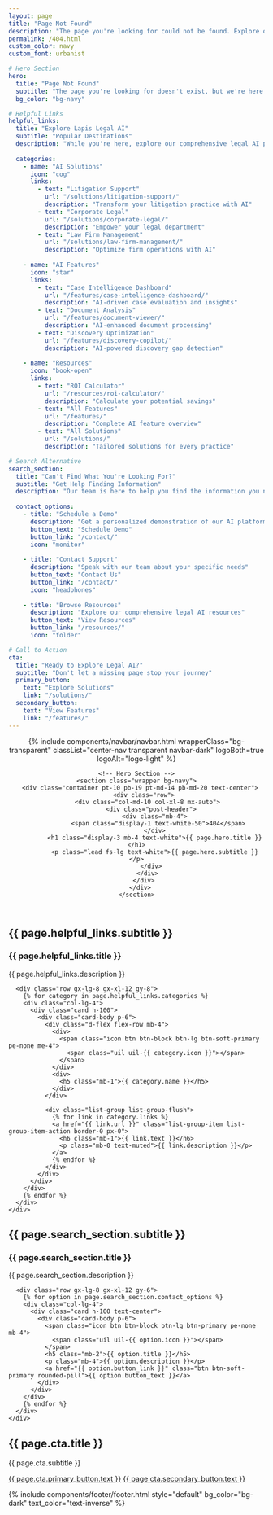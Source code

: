 ```yaml
---
layout: page
title: "Page Not Found"
description: "The page you're looking for could not be found. Explore our legal AI solutions and features instead."
permalink: /404.html
custom_color: navy
custom_font: urbanist

# Hero Section
hero:
  title: "Page Not Found"
  subtitle: "The page you're looking for doesn't exist, but we're here to help you find what you need."
  bg_color: "bg-navy"

# Helpful Links
helpful_links:
  title: "Explore Lapis Legal AI"
  subtitle: "Popular Destinations"
  description: "While you're here, explore our comprehensive legal AI platform and discover how we can transform your practice."
  
  categories:
    - name: "AI Solutions"
      icon: "cog"
      links:
        - text: "Litigation Support"
          url: "/solutions/litigation-support/"
          description: "Transform your litigation practice with AI"
        - text: "Corporate Legal"
          url: "/solutions/corporate-legal/"
          description: "Empower your legal department"
        - text: "Law Firm Management"
          url: "/solutions/law-firm-management/"
          description: "Optimize firm operations with AI"
    
    - name: "AI Features"
      icon: "star"
      links:
        - text: "Case Intelligence Dashboard"
          url: "/features/case-intelligence-dashboard/"
          description: "AI-driven case evaluation and insights"
        - text: "Document Analysis"
          url: "/features/document-viewer/"
          description: "AI-enhanced document processing"
        - text: "Discovery Optimization"
          url: "/features/discovery-copilot/"
          description: "AI-powered discovery gap detection"
    
    - name: "Resources"
      icon: "book-open"
      links:
        - text: "ROI Calculator"
          url: "/resources/roi-calculator/"
          description: "Calculate your potential savings"
        - text: "All Features"
          url: "/features/"
          description: "Complete AI feature overview"
        - text: "All Solutions"
          url: "/solutions/"
          description: "Tailored solutions for every practice"

# Search Alternative
search_section:
  title: "Can't Find What You're Looking For?"
  subtitle: "Get Help Finding Information"
  description: "Our team is here to help you find the information you need about legal AI solutions."
  
  contact_options:
    - title: "Schedule a Demo"
      description: "Get a personalized demonstration of our AI platform"
      button_text: "Schedule Demo"
      button_link: "/contact/"
      icon: "monitor"
    
    - title: "Contact Support"
      description: "Speak with our team about your specific needs"
      button_text: "Contact Us"
      button_link: "/contact/"
      icon: "headphones"
    
    - title: "Browse Resources"
      description: "Explore our comprehensive legal AI resources"
      button_text: "View Resources"
      button_link: "/resources/"
      icon: "folder"

# Call to Action
cta:
  title: "Ready to Explore Legal AI?"
  subtitle: "Don't let a missing page stop your journey"
  primary_button:
    text: "Explore Solutions"
    link: "/solutions/"
  secondary_button:
    text: "View Features"
    link: "/features/"
---
```


<div class="content-wrapper">
  <!-- Header -->
  <header class="wrapper bg-navy">
    {% include components/navbar/navbar.html 
        wrapperClass="bg-transparent"
        classList="center-nav transparent navbar-dark"
        logoBoth=true
        logoAlt="logo-light"
    %}
    
    <!-- Hero Section -->
    <section class="wrapper bg-navy">
      <div class="container pt-10 pb-19 pt-md-14 pb-md-20 text-center">
        <div class="row">
          <div class="col-md-10 col-xl-8 mx-auto">
            <div class="post-header">
              <div class="mb-4">
                <span class="display-1 text-white-50">404</span>
              </div>
              <h1 class="display-3 mb-4 text-white">{{ page.hero.title }}</h1>
              <p class="lead fs-lg text-white">{{ page.hero.subtitle }}</p>
            </div>
          </div>
        </div>
      </div>
    </section>
  </header>

  <!-- Helpful Links Section -->
  <section class="wrapper bg-light">
    <div class="container py-14 py-md-16">
      <div class="row">
        <div class="col-lg-10 mx-auto text-center">
          <h2 class="fs-15 text-uppercase text-primary mb-3">{{ page.helpful_links.subtitle }}</h2>
          <h3 class="display-4 mb-10 px-xxl-15">{{ page.helpful_links.title }}</h3>
          <p class="lead fs-lg mb-10 px-xxl-10">{{ page.helpful_links.description }}</p>
        </div>
      </div>
      
      <div class="row gx-lg-8 gx-xl-12 gy-8">
        {% for category in page.helpful_links.categories %}
        <div class="col-lg-4">
          <div class="card h-100">
            <div class="card-body p-6">
              <div class="d-flex flex-row mb-4">
                <div>
                  <span class="icon btn btn-block btn-lg btn-soft-primary pe-none me-4">
                    <span class="uil uil-{{ category.icon }}"></span>
                  </span>
                </div>
                <div>
                  <h5 class="mb-1">{{ category.name }}</h5>
                </div>
              </div>
              
              <div class="list-group list-group-flush">
                {% for link in category.links %}
                <a href="{{ link.url }}" class="list-group-item list-group-item-action border-0 px-0">
                  <h6 class="mb-1">{{ link.text }}</h6>
                  <p class="mb-0 text-muted">{{ link.description }}</p>
                </a>
                {% endfor %}
              </div>
            </div>
          </div>
        </div>
        {% endfor %}
      </div>
    </div>
  </section>

  <!-- Search Alternative Section -->
  <section class="wrapper bg-gray">
    <div class="container py-14 py-md-16">
      <div class="row">
        <div class="col-lg-10 mx-auto text-center">
          <h2 class="fs-15 text-uppercase text-primary mb-3">{{ page.search_section.subtitle }}</h2>
          <h3 class="display-4 mb-6 px-xxl-15">{{ page.search_section.title }}</h3>
          <p class="lead fs-lg mb-10 px-xxl-10">{{ page.search_section.description }}</p>
        </div>
      </div>
      
      <div class="row gx-lg-8 gx-xl-12 gy-6">
        {% for option in page.search_section.contact_options %}
        <div class="col-lg-4">
          <div class="card h-100 text-center">
            <div class="card-body p-6">
              <span class="icon btn btn-block btn-lg btn-primary pe-none mb-4">
                <span class="uil uil-{{ option.icon }}"></span>
              </span>
              <h5 class="mb-2">{{ option.title }}</h5>
              <p class="mb-4">{{ option.description }}</p>
              <a href="{{ option.button_link }}" class="btn btn-soft-primary rounded-pill">{{ option.button_text }}</a>
            </div>
          </div>
        </div>
        {% endfor %}
      </div>
    </div>
  </section>

  <!-- Call to Action -->
  <section class="wrapper bg-primary text-white">
    <div class="container py-14 py-md-16">
      <div class="row">
        <div class="col-lg-10 mx-auto text-center">
          <h2 class="display-4 mb-3 text-white">{{ page.cta.title }}</h2>
          <p class="lead fs-lg mb-6 text-white">{{ page.cta.subtitle }}</p>
          <div class="d-flex justify-content-center">
            <span><a href="{{ page.cta.primary_button.link }}" class="btn btn-white rounded-pill mx-1">{{ page.cta.primary_button.text }}</a></span>
            <span><a href="{{ page.cta.secondary_button.link }}" class="btn btn-outline-white rounded-pill mx-1">{{ page.cta.secondary_button.text }}</a></span>
          </div>
        </div>
      </div>
    </div>
  </section>

  {% include components/footer/footer.html 
    style="default"
    bg_color="bg-dark"
    text_color="text-inverse"
  %}
</div>
